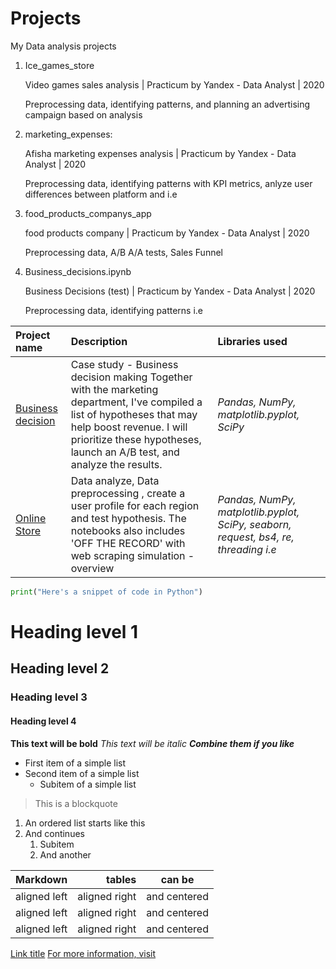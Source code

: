 # Projects
My Data analysis projects
1. Ice_games_store <p>
    Video games sales analysis | Practicum by Yandex - Data Analyst | 2020<p>
    Preprocessing data, identifying patterns, and planning an advertising campaign based on analysis

2. marketing_expenses:<p>
    Afisha marketing expenses analysis | Practicum by Yandex - Data Analyst | 2020<p>
    Preprocessing data, identifying patterns with KPI metrics, anlyze user differences between platform and i.e

3. food_products_companys_app <p>
    food products company | Practicum by Yandex - Data Analyst | 2020<p>
    Preprocessing data, A/B A/A tests, Sales Funnel
    
4. Business_decisions.ipynb <p>
    Business Decisions (test) | Practicum by Yandex - Data Analyst | 2020<p>
    Preprocessing data, identifying patterns i.e

    
| Project name           | Description            | Libraries used              |
| :--------------------  | :--------------------- |:----------------------------|
|[Business decision](https://github.com/art-gr/practicum-portfolio/blob/main/Business_Decisions_test/Business_decision.ipynb "Business decision") |Case study - Business decision making Together with the marketing department, I've compiled a list of hypotheses that may help boost revenue. I will prioritize these hypotheses, launch an A/B test, and analyze the results.|*Pandas, NumPy, matplotlib.pyplot, SciPy*|
|[Online Store](https://github.com/art-gr/practicum-portfolio/blob/main/games_store/game_store.ipynb "Online Store")|Data analyze, Data preprocessing , create a user profile for each region and test hypothesis. The notebooks also includes 'OFF THE RECORD' with web scraping simulation - overview|*Pandas, NumPy, matplotlib.pyplot, SciPy, seaborn, request, bs4, re, threading i.e*|



```python
print("Here's a snippet of code in Python")
```


# Heading level 1
## Heading level 2
### Heading level 3
#### Heading level 4

**This text will be bold**
*This text will be italic*
***Combine them if you like*** 

- First item of a simple list
- Second item of a simple list
	- Subitem of a simple list

> This is a blockquote 

1. An ordered list starts like this
2. And continues
	1. Subitem
	2. And another
	
	
| Markdown              | tables                 | can be                      |
| :-------------------- | ---------------------: |:---------------------------:|
|     aligned left      |     aligned right      |      and centered           |
|     aligned left      |     aligned right      |      and centered           |
|     aligned left      |     aligned right      |      and centered           |



[Link title](http://www.example.com "Link title")
[For more information, visit](https://daringfireball.net/projects/markdown/)
